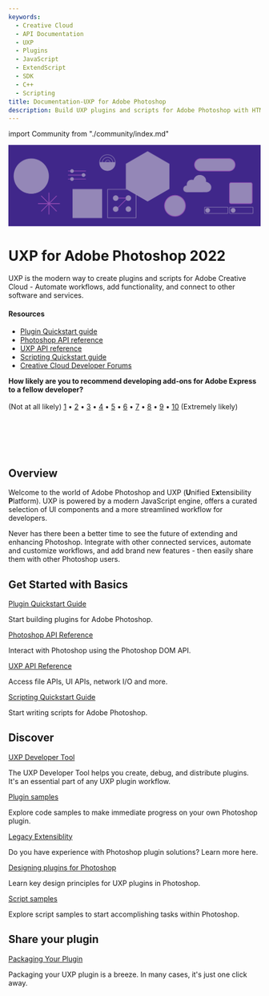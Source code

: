 ```yaml
---
keywords:
  - Creative Cloud
  - API Documentation
  - UXP
  - Plugins
  - JavaScript
  - ExtendScript
  - SDK
  - C++
  - Scripting
title: Documentation-UXP for Adobe Photoshop
description: Build UXP plugins and scripts for Adobe Photoshop with HTML, CSS, and JavaScript. Automate workflows, build new features, and more.
---
```


import Community from "./community/index.md"

<Hero slots="image, heading, text" background="rgb(64, 34, 138)"/>

![Hero image](./illustration.png)

# UXP for Adobe Photoshop 2022

UXP is the modern way to create plugins and scripts for Adobe Creative Cloud - Automate workflows, add functionality, and connect to other software and services.

<Resources slots="heading, links"/>

#### Resources

- [Plugin Quickstart guide](guides/)
- [Photoshop API reference](ps_reference/)
- [UXP API reference](uxp-api/reference-js/)
- [Scripting Quickstart guide](scripting/getting-started/)
- [Creative Cloud Developer Forums](https://forums.creativeclouddeveloper.com/)


<InlineAlert slots="text" />

**How likely are you to recommend developing add-ons for Adobe Express to a fellow developer?** <br /><br />
(Not at all likely) [1](https://survey.adobe.com/jfe/form/SV_bOTadEb8jZIHkHk?Q_PopulateResponse=%7B%22QID42%22:%221%22%7D&Source=ps_docs) • [2️](https://survey.adobe.com/jfe/form/SV_bOTadEb8jZIHkHk?Q_PopulateResponse=%7B%22QID42%22:%222%22%7D&Source=ps_docs) • [3️](https://survey.adobe.com/jfe/form/SV_bOTadEb8jZIHkHk?Q_PopulateResponse=%7B%22QID42%22:%223%22%7D&Source=ps_docs) • [4️](https://survey.adobe.com/jfe/form/SV_bOTadEb8jZIHkHk?Q_PopulateResponse=%7B%22QID42%22:%224%22%7D&Source=ps_docs) • [5️](https://survey.adobe.com/jfe/form/SV_bOTadEb8jZIHkHk?Q_PopulateResponse=%7B%22QID42%22:%225%22%7D&Source=ps_docs) • [6️](https://survey.adobe.com/jfe/form/SV_bOTadEb8jZIHkHk?Q_PopulateResponse=%7B%22QID42%22:%226%22%7D&Source=ps_docs) • [7️](https://survey.adobe.com/jfe/form/SV_bOTadEb8jZIHkHk?Q_PopulateResponse=%7B%22QID42%22:%227%22%7D&Source=ps_docs) • [8️](https://survey.adobe.com/jfe/form/SV_bOTadEb8jZIHkHk?Q_PopulateResponse=%7B%22QID42%22:%228%22%7D&Source=ps_docs) • [9️](https://survey.adobe.com/jfe/form/SV_bOTadEb8jZIHkHk?Q_PopulateResponse=%7B%22QID42%22:%229%22%7D&Source=ps_docs) • [10](https://survey.adobe.com/jfe/form/SV_bOTadEb8jZIHkHk?Q_PopulateResponse=%7B%22QID42%22:%2210%22%7D&Source=ps_docs) (Extremely likely)


<br></br>
<br></br>

## Overview

Welcome to the world of Adobe Photoshop and UXP (**U**nified E**x**tensibility **P**latform). UXP is powered by a modern JavaScript engine, offers a curated selection of UI components and a more streamlined workflow for developers.

Never has there been a better time to see the future of extending and enhancing Photoshop. Integrate with other connected services, automate and customize workflows, and add brand new features - then easily share them with other Photoshop users.

<DiscoverBlock slots="heading, link, text"/>

## Get Started with Basics

[Plugin Quickstart Guide](guides/)

Start building plugins for Adobe Photoshop.

<DiscoverBlock slots="link, text"/>

[Photoshop API Reference](ps_reference/)

Interact with Photoshop using the Photoshop DOM API.

<DiscoverBlock slots="link, text"/>

[UXP API Reference](uxp-api/reference-js/)

Access file APIs, UI APIs, network I/O and more.

<DiscoverBlock slots="link, text"/>

[Scripting Quickstart Guide](scripting/getting-started/)

Start writing scripts for Adobe Photoshop.

## Discover

<DiscoverBlock slots="link, text"/>

[UXP Developer Tool](guides/devtool/)

The UXP Developer Tool helps you create, debug, and distribute plugins. It's an essential part of any UXP plugin workflow.

<DiscoverBlock slots="link, text"/>

[Plugin samples](guides/code_samples/)

Explore code samples to make immediate progress on your own Photoshop plugin.

<DiscoverBlock slots="link, text"/>

[Legacy Extensiblity](guides/legacy-extensibility/)

Do you have experience with Photoshop plugin solutions? Learn more here.

<DiscoverBlock slots="link, text"/>

[Designing plugins for Photoshop](/design/)

Learn key design principles for UXP plugins in Photoshop.

<DiscoverBlock slots="link, text"/>

[Script samples](scripting/samples/)

Explore script samples to start accomplishing tasks within Photoshop.

## Share your plugin

<DiscoverBlock slots="link, text"/>

[Packaging Your Plugin](guides/distribution/packaging-your-plugin/)

Packaging your UXP plugin is a breeze. In many cases, it's just one click away.

<Community />
